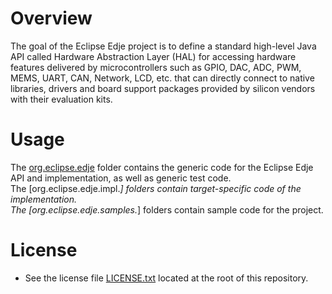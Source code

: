 <!--
/*******************************************************************************
 * Copyright (c) 2016 IS2T S.A. Operating under the brand name MicroEJ(r).
 * All rights reserved. This program and the accompanying materials
 * are made available under the terms of the Apache License v2.0
 * which accompanies this distribution, and is available at
 * http://www.apache.org/licenses/LICENSE-2.0
 *
 * Contributors:
 *    {Guillaume Balan, MicroEJ} - initial documentation
 *    {Laurent Lagosanto, MicroEJ} - documentation updates
 *******************************************************************************/
-->

# Overview
The goal of the Eclipse Edje project is to define a standard high-level Java API called Hardware Abstraction Layer (HAL) for 
accessing hardware features delivered by microcontrollers such as GPIO, DAC, ADC, PWM, MEMS, UART, CAN, Network, LCD, 
etc. that can directly connect to native libraries, drivers and board support packages provided by silicon vendors 
with their evaluation kits.

# Usage
The [org.eclipse.edje](org.eclipse.edje) folder contains the generic code for the Eclipse Edje API and implementation, as well as generic test code.
<br>The [org.eclipse.edje.impl.*] folders contain target-specific code of the implementation.
<br>The [org.eclipse.edje.samples.*] folders contain sample code for the project.

# License
- See the license file [LICENSE.txt](LICENSE.txt) located at the root of this repository.
